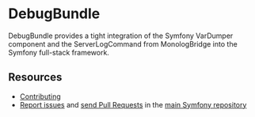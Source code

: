 DebugBundle
===========

DebugBundle provides a tight integration of the Symfony VarDumper component and
the ServerLogCommand from MonologBridge into the Symfony full-stack framework.

Resources
---------

 * [Contributing](https://symfony.com/doc/current/contributing/index.html)
 * [Report issues](https://github.com/symfony/symfony/issues) and
   [send Pull Requests](https://github.com/symfony/symfony/pulls)
   in the [main Symfony repository](https://github.com/symfony/symfony)
